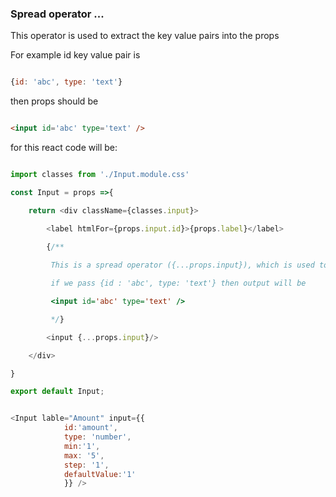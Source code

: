 ### Spread operator ...

This operator is used to extract the key value pairs into the props

For example id key value pair is

```javascript

{id: 'abc', type: 'text'}


```

then props should be

```html

<input id='abc' type='text' />

```

for this react code will be:

```javascript

import classes from './Input.module.css'

const Input = props =>{

    return <div className={classes.input}>

        <label htmlFor={props.input.id}>{props.label}</label>

        {/**
         
         This is a spread operator ({...props.input}), which is used to put all the key value pairs into the props for example

         if we pass {id : 'abc', type: 'text'} then output will be

         <input id='abc' type='text' />

         */}

        <input {...props.input}/>

    </div>

}

export default Input;

```

```javascript

<Input lable="Amount" input={{
            id:'amount',
            type: 'number',
            min:'1',
            max: '5',
            step: '1',
            defaultValue:'1'
            }} />

```